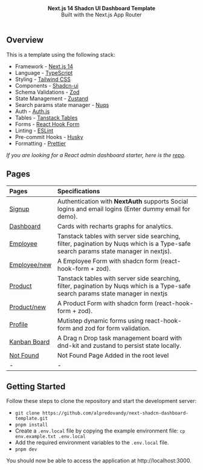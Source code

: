 <div align="center"><strong>Next.js 14 Shadcn UI Dashboard Template</strong></div>
<div align="center">Built with the Next.js App Router</div>
<br />

## Overview

This is a template using the following stack:

- Framework - [Next.js 14](https://nextjs.org/13)
- Language - [TypeScript](https://www.typescriptlang.org)
- Styling - [Tailwind CSS](https://tailwindcss.com)
- Components - [Shadcn-ui](https://ui.shadcn.com)
- Schema Validations - [Zod](https://zod.dev)
- State Management - [Zustand](https://zustand-demo.pmnd.rs)
- Search params state manager - [Nuqs](https://nuqs.47ng.com/)
- Auth - [Auth.js](https://authjs.dev/)
- Tables - [Tanstack Tables](https://ui.shadcn.com/docs/components/data-table)
- Forms - [React Hook Form](https://ui.shadcn.com/docs/components/form)
- Linting - [ESLint](https://eslint.org)
- Pre-commit Hooks - [Husky](https://typicode.github.io/husky/)
- Formatting - [Prettier](https://prettier.io)

_If you are looking for a React admin dashboard starter, here is
the [repo](https://github.com/Kiranism/react-shadcn-dashboard-starter)._

## Pages

| Pages                                                                                   | Specifications                                                                                                                      |
|:----------------------------------------------------------------------------------------|:------------------------------------------------------------------------------------------------------------------------------------|
| [Signup](https://next-shadcn-dashboard-starter.vercel.app/)                             | Authentication with **NextAuth** supports Social logins and email logins (Enter dummy email for demo).                              |
| [Dashboard](https://next-shadcn-dashboard-starter.vercel.app/dashboard)                 | Cards with recharts graphs for analytics.                                                                                           |
| [Employee](https://next-shadcn-dashboard-starter.vercel.app/dashboard/employee)         | Tanstack tables with server side searching, filter, pagination by Nuqs which is a Type-safe search params state manager in nextjs). |
| [Employee/new](https://next-shadcn-dashboard-starter.vercel.app/dashboard/employee/new) | A Employee Form with shadcn form (react-hook-form + zod).                                                                           |
| [Product](https://next-shadcn-dashboard-starter.vercel.app/dashboard/product)           | Tanstack tables with server side searching, filter, pagination by Nuqs which is a Type-safe search params state manager in nextjs   |
| [Product/new](https://next-shadcn-dashboard-starter.vercel.app/dashboard/product/new)   | A Product Form with shadcn form (react-hook-form + zod).                                                                            |
| [Profile](https://next-shadcn-dashboard-starter.vercel.app/dashboard/profile)           | Mutistep dynamic forms using react-hook-form and zod for form validation.                                                           |
| [Kanban Board](https://next-shadcn-dashboard-starter.vercel.app/dashboard/kanban)       | A Drag n Drop task management board with dnd-kit and zustand to persist state locally.                                              |
| [Not Found](https://next-shadcn-dashboard-starter.vercel.app/dashboard/notfound)        | Not Found Page Added in the root level                                                                                              |
| -                                                                                       | -                                                                                                                                   |

## Getting Started

Follow these steps to clone the repository and start the development server:

- `git clone https://github.com/alpredovandy/next-shadcn-dashboard-template.git`
- `pnpm install`
- Create a `.env.local` file by copying the example environment file:
  `cp env.example.txt .env.local`
- Add the required environment variables to the `.env.local` file.
- `pnpm dev`

You should now be able to access the application at http://localhost:3000.
